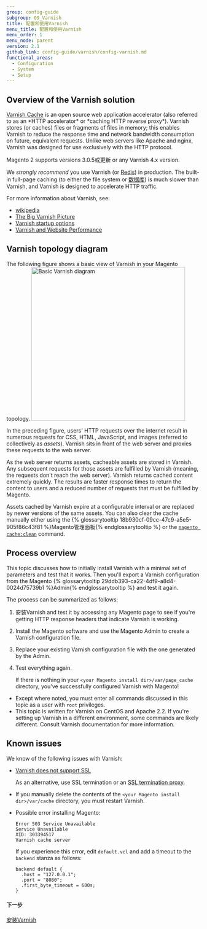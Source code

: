 ```yaml
---
group: config-guide
subgroup: 09_Varnish
title: 配置和使用Varnish
menu_title: 配置和使用Varnish
menu_order: 1
menu_node: parent
version: 2.1
github_link: config-guide/varnish/config-varnish.md
functional_areas:
  - Configuration
  - System
  - Setup
---
```


<h2 id="config-varnish-over">Overview of the Varnish solution</h2>
<a href="https://www.varnish-cache.org/" target="_blank">Varnish Cache</a> is an open source web application accelerator (also referred to as an *HTTP accelerator* or *caching HTTP reverse proxy*). Varnish stores (or caches) files or fragments of files in memory; this enables Varnish to reduce the response time and network bandwidth consumption on future, equivalent requests. Unlike web servers like Apache and nginx, Varnish was designed for use exclusively with the HTTP protocol.

Magento 2 supports versions 3.0.5或更新 or any Varnish 4.x version.

<div class="bs-callout bs-callout-warning">
    <p>We <em>strongly recommend</em> you use Varnish (or <a href="{{ page.baseurl }}/config-guide/redis/redis-pg-cache.html">Redis</a>) in production. The built-in full-page caching (to either the file system or <a href="{{ page.baseurl }}/config-guide/cache/caching-database.html">数据库</a>) is much slower than Varnish, and Varnish is designed to accelerate HTTP traffic.</p>
</div>

For more information about Varnish, see:

*	<a href="https://en.wikipedia.org/wiki/Varnish_%28software%29" target="_blank">wikipedia</a>
*	<a href="https://www.varnish-cache.org/docs/trunk/users-guide/intro.html" target="_blank">The Big Varnish Picture</a>
*	<a href="https://www.varnish-cache.org/docs/trunk/reference/varnishd.html#ref-varnishd-options" target="_blank">Varnish startup options</a>
*	<a href="https://www.varnish-cache.org/docs/trunk/users-guide/performance.html#users-performance" target="_blank">Varnish and Website Performance</a>

<h2 id="varnish-arch">Varnish topology diagram</h2>
The following figure shows a basic view of Varnish in your Magento topology.

<img src="{{ site.baseurl }}/common/images/varnish_basic.png" width="400px" alt="Basic Varnish diagram">

In the preceding figure, users' HTTP requests over the internet result in numerous requests for CSS, HTML, JavaScript, and images (referred to collectively as *assets*). Varnish sits in front of the web server and proxies these requests to the web server.

As the web server returns assets, cacheable assets are stored in Varnish. Any subsequent requests for those assets are fulfilled by Varnish (meaning, the requests don't reach the web server). Varnish returns cached content extremely quickly. The results are faster response times to return the content to users and a reduced number of requests that must be fulfilled by Magento.

Assets cached by Varnish expire at a configurable interval or are replaced by newer versions of the same assets. You can also clear the cache manually either using the {% glossarytooltip 18b930cf-09cc-47c9-a5e5-905f86c43f81 %}Magento管理面板{% endglossarytooltip %} or the <a href="{{ page.baseurl }}/config-guide/cli/config-cli-subcommands-cache.html">`magento cache:clean`</a> command.

<h2 id="config-varnish-process">Process overview</h2>
This topic discusses how to initially install Varnish with a minimal set of parameters and test that it works. Then you'll export a Varnish configuration from the Magento {% glossarytooltip 29ddb393-ca22-4df9-a8d4-0024d75739b1 %}Admin{% endglossarytooltip %} and test it again.

The process can be summarized as follows:

1.	安装Varnish and test it by accessing any Magento page to see if you're getting HTTP response headers that indicate Varnish is working.
2.	Install the Magento software and use the Magento Admin to create a Varnish configuration file.
3.	Replace your existing Varnish configuration file with the one generated by the Admin.
3.	Test everything again.

	If there is nothing in your `<your Magento install dir>/var/page_cache` directory, you've successfully configured Varnish with Magento!

<div class="bs-callout bs-callout-info" id="info">
	<ul><li>Except where noted, you must enter all commands discussed in this topic as a user with <code>root</code> privileges.</li>
		<li>This topic is written for Varnish on CentOS and Apache 2.2. If you're setting up Varnish in a different environment, some commands are likely different. Consult Varnish documentation for more information.</li></ul>
</div>

<h2 id="config-varnish-issues">Known issues</h2>
We know of the following issues with Varnish:

*	<a href="https://www.varnish-cache.org/docs/3.0/phk/ssl.html" target="_blank">Varnish does not support SSL</a>

	As an alternative, use SSL termination or an <a href="https://en.wikipedia.org/wiki/TLS_termination_proxy" target="_blank">SSL termination proxy</a>.

*	If you manually delete the contents of the `<your Magento install dir>/var/cache` directory, you must restart Varnish.


*	Possible error installing Magento:

		Error 503 Service Unavailable
		Service Unavailable
		XID: 303394517
		Varnish cache server

	If you experience this error, edit `default.vcl` and add a timeout to the `backend` stanza as follows:

		backend default {
	      .host = "127.0.0.1";
	      .port = "8080";
	      .first_byte_timeout = 600s;
		}

#### 下一步
<a href="{{ page.baseurl }}/config-guide/varnish/config-varnish-install.html">安装Varnish</a>
